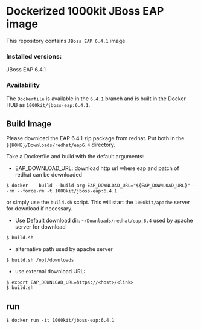 # Dockerized 1000kit JBoss EAP image

This repository contains `JBoss EAP 6.4.1` image.



### Installed versions:

 JBoss EAP 6.4.1

### Availability

The `Dockerfile` is available in the `6.4.1` branch and is built in the Docker HUB as `1000kit/jboss-eap:6.4.1`.

## Build Image

Please download the EAP 6.4.1 zip package from redhat. Put both in the `${HOME}/Downloads/redhat/eap6.4` directory.

Take a Dockerfile and build with the default arguments:
* EAP_DOWNLOAD_URL: download http url where eap and patch of redhat can be downloaded

~~~~
$ docker 	build --build-arg EAP_DOWNLOAD_URL="${EAP_DOWNLOAD_URL}" --rm --force-rm -t 1000kit/jboss-eap:6.4.1 .
~~~~

or simply use the `build.sh` script. This will start the `1000kit/apache` server for download if necessary.

* Use Default download dir: `~/Downloads/redhat/eap.6.4` used by apache server for download
~~~~
$ build.sh
~~~~

* alternative path used by apache server
~~~~
$ build.sh /opt/downloads
~~~~

* use external download URL:
~~~~
$ export EAP_DOWNLOAD_URL=https://<host>/<link>
$ build.sh
~~~~

## run
~~~~
$ docker run -it 1000kit/jboss-eap:6.4.1
~~~~
